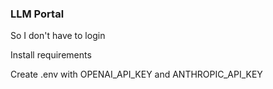 ### LLM Portal

So I don't have to login

Install requirements

Create .env with OPENAI_API_KEY and ANTHROPIC_API_KEY